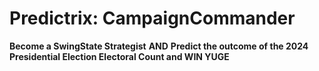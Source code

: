 # Predictrix: CampaignCommander



**Become a SwingState Strategist**
**AND**
**Predict the outcome of the 2024 Presidential Election Electoral Count and WIN YUGE**